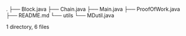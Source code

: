 .
├── Block.java
├── Chain.java
├── Main.java
├── ProofOfWork.java
├── README.md
└── utils
    └── MDutil.java

1 directory, 6 files
